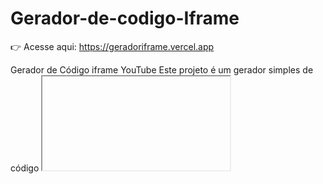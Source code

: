 # Gerador-de-codigo-Iframe


👉 Acesse aqui: https://geradoriframe.vercel.app<br>

Gerador de Código iframe YouTube
Este projeto é um gerador simples de código <iframe> para vídeos do YouTube.<br><br>
✅ O usuário insere o link do vídeo.<br>
✅ O sistema extrai automaticamente o ID do vídeo.<br>
✅ Gera o código de incorporação (embed) pronto para copiar e colar em sites ou blogs.<br>
✅ Permite copiar o código gerado com um clique.<br>

Ideal para quem deseja incorporar vídeos do YouTube de forma rápida e prática!
